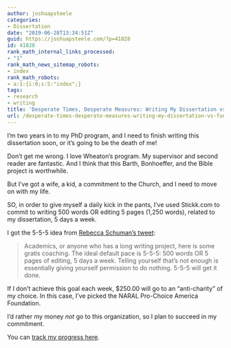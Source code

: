 ```yaml
---
author: joshuapsteele
categories:
- Dissertation
date: "2019-06-28T13:34:51Z"
guid: https://joshuapsteele.com/?p=41828
id: 41828
rank_math_internal_links_processed:
- "1"
rank_math_news_sitemap_robots:
- index
rank_math_robots:
- a:1:{i:0;s:5:"index";}
tags:
- research
- writing
title: 'Desperate Times, Desperate Measures: Writing My Dissertation vs. Funding Abortion'
url: /desperate-times-desperate-measures-writing-my-dissertation-vs-funding-abortion/
---
```


I’m two years in to my PhD program, and I need to finish writing this dissertation soon, or it’s going to be the death of me!

Don’t get me wrong. I love Wheaton’s program. My supervisor and second reader are fantastic. And I think that this Barth, Bonhoeffer, and the Bible project is worthwhile.

But I’ve got a wife, a kid, a commitment to the Church, and I need to move on with my life.

SO, in order to give myself a daily kick in the pants, I’ve used Stickk.com to commit to writing 500 words OR editing 5 pages (1,250 words), related to my dissertation, 5 days a week.

I got the 5-5-5 idea from [Rebecca Schuman’s tweet](https://twitter.com/pankisseskafka/status/1002981118482763777):

> Academics, or anyone who has a long writing project, here is some gratis coaching. The ideal default pace is 5-5-5: 500 words OR 5 pages of editing, 5 days a week. Telling yourself that’s not enough is essentially giving yourself permission to do nothing. 5-5-5 will get it done.

If I don’t achieve this goal each week, $250.00 will go to an “anti-charity” of my choice. In this case, I’ve picked the NARAL Pro-Choice America Foundation.

I’d rather my money *not* go to this organization, so I plan to succeed in my commitment.

You can [track my progress here](https://t.co/Rc5Z8JW9ct).